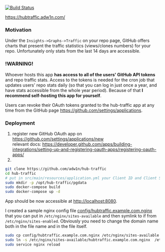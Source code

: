 [![Build Status](https://travis-ci.org/adw1n/hub-traffic.svg?branch=master)](https://travis-ci.org/adw1n/hub-traffic)

<https://hubtraffic.adw1n.com/>

### Motivation
Under the `Insights->Graphs->Traffic` on your repo page, GitHub offers charts that present the traffic statistics (views/clones numbers) for your repo. Unfortunately only stats from the last 14 days are accessible. 

### !WARNING!  
Whoever hosts this app **has access to all of the users' GitHub API tokens** and repo traffic stats. Access to the tokens is needed for the cron job that updates users' repo stats daily (so that you can log in just once a year, and have stats accessible from the whole year period). Because of that **I recommend self-hosting this app for yourself**.

Users can revoke their OAuth tokens granted to the hub-traffic app at any time from the GitHub page <https://github.com/settings/applications>.

### Deployment
1. register new GitHub OAuth app on <https://github.com/settings/applications/new>  
relevant docs: <https://developer.github.com/apps/building-integrations/setting-up-and-registering-oauth-apps/registering-oauth-apps/>
2.
```bash
git clone https://github.com/adw1n/hub-traffic
cd hub-traffic
# put in src/main/resources/application.yml your Client ID and Client Secret obtained during step 1)
sudo mkdir -p /opt/hub-traffic/pgdata
sudo docker-compose build
sudo docker-compose up -d
```
App should be now accessible at <http://localhost:8080>.

I created a sample nginx config file [config/hubtraffic.example.com.nginx](config/hubtraffic.example.com.nginx) that you can put in `/etc/nginx/sites-available` and then symlink to if from `/etc/nginx/sites-enabled`. Obviously you need to change the domain name both in the file name and in the file itself.
```bash
sudo cp config/hubtraffic.example.com.nginx /etc/nginx/sites-available
sudo ln -s /etc/nginx/sites-available/hubtraffic.example.com.nginx  /etc/nginx/sites-enabled/hubtraffic.example.com
sudo service nginx reload
```
